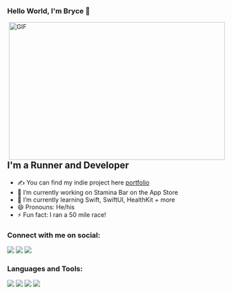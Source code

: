 ### Hello World, I'm Bryce  👋

 <img align="right" alt="GIF" src="https://media.giphy.com/media/3owypnv1Med6YoCbcs/giphy.gif?cid=ecf05e47xqpp3lwiqyw9zr2eps8mtb5ygpnk2s44hvuvlyc1&ep=v1_gifs_search&rid=giphy.gif&ct=g" width="500" height="320" />


## I'm a Runner and Developer
- ✍ You can find my indie project here [portfolio]
- 🔭 I’m currently working on Stamina Bar on the App Store
- 🌱 I’m currently learning Swift, SwiftUI, HealthKit + more
- 😄 Pronouns: He/his
- ⚡ Fun fact: I ran a 50 mile race!


### Connect with me on social:
<img src="https://img.shields.io/badge/LinkedIn-0077B5?style=for-the-badge&logo=linkedin&logoColor=white" />
<img src="https://img.shields.io/badge/Twitter-1DA1F2?style=for-the-badge&logo=twitter&logoColor=white" />
<img src="https://img.shields.io/badge/Strava-FC4C02?style=for-the-badge&logo=strava&logoColor=white" />



<br />

### Languages and Tools:
<img src="https://img.shields.io/badge/Swift-FA7343?style=for-the-badge&logo=swift&logoColor=white" />
<img src="https://img.shields.io/badge/Python-FFD43B?style=for-the-badge&logo=python&logoColor=blue" />
<img src="https://img.shields.io/badge/Xcode-007ACC?style=for-the-badge&logo=Xcode&logoColor=white" />
<img src="https://img.shields.io/badge/cocoapods-FA2A02?style=for-the-badge&logo=cocoapods&logoColor=white" />

[linkedin]: https://linkedin.com/in/annaarsentieva
[portfolio]: https://staminabar.app/
